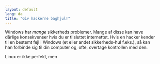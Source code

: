```yaml
---
layout: default
lang: da
title: "Giv hackerne baghjul!"
---
```


Windows har <i>mange</i> sikkerheds problemer. Mange af disse kan have dårlige konsekvenser hvis du er tilsluttet internettet. Hvis en hacker kender til en bestemt fejl i Windows (et eller andet sikkerheds-hul f.eks.), så kan han forbinde sig til din computer og, ofte, overtage kontrollen med den.

Linux er ikke perfekt, men




